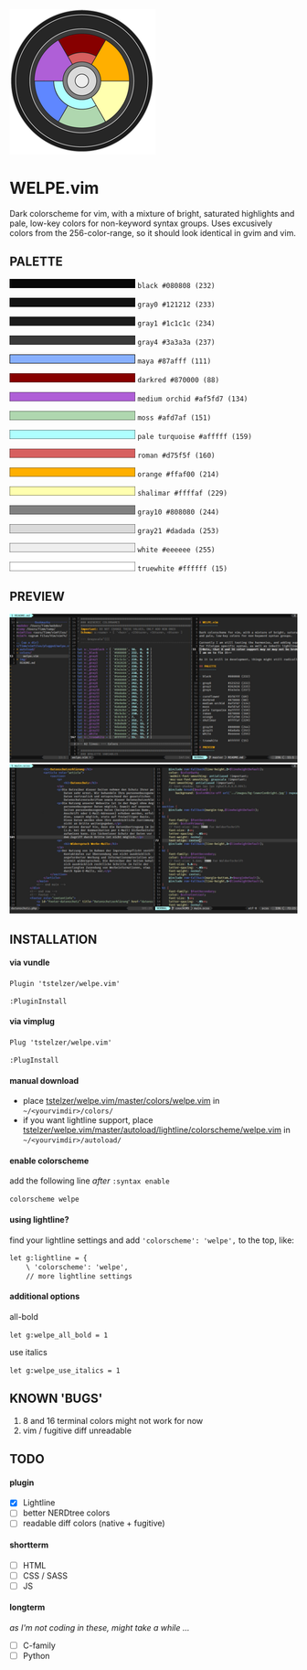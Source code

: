 ![Welpe Colorwheel](img/colorwheel.png)

WELPE.vim 
===========

Dark colorscheme for vim, with a mixture of bright, saturated highlights
and pale, low-key colors for non-keyword syntax groups. Uses excusively colors from the 256-color-range, so it should look identical in gvim and vim.

## PALETTE

![black](img/_black.png) `black #080808 (232)`

![gray0](img/_gray0.png) `gray0 #121212 (233)`

![gray1](img/_gray1.png) `gray1 #1c1c1c (234)`

![gray4](img/_gray4.png) `gray4 #3a3a3a (237)`

![maya](img/_maya.png) `maya #87afff (111)`

![darkred](img/_darkred.png) `darkred #870000 (88)`

![mediumorchid](img/_mediumorchid.png) `medium orchid #af5fd7 (134)`

![moss](img/_moss.png) `moss #afd7af (151)`

![paleturqoise](img/_paleturquoise.png) `pale turquoise #afffff (159)`

![roman](img/_roman.png) `roman #d75f5f (160)`

![orange](img/_orange.png) `orange #ffaf00 (214)`

![shalimar](img/_shalimar.png) `shalimar #ffffaf (229)`

![gray10](img/_gray10.png) `gray10 #808080 (244)`

![gray21](img/_gray21.png) `gray21 #dadada (253)`

![white](img/_white.png) `white #eeeeee (255)`

![truewhite](img/_truewhite.png) `truewhite #ffffff (15)`

## PREVIEW

![GVIM preview 1](img/welpeGVIM_preview.jpg)
![GVIM preview 2](img/welpeGVIM_preview2.jpg)


## INSTALLATION

#### via vundle

`Plugin 'tstelzer/welpe.vim'`

`:PluginInstall`

#### via vimplug

`Plug 'tstelzer/welpe.vim'`

`:PlugInstall`

#### manual download

- place [tstelzer/welpe.vim/master/colors/welpe.vim](https://raw.githubusercontent.com/tstelzer/welpe.vim/master/colors/welpe.vim) in `~/<yourvimdir>/colors/`
- if you want lightline support, place [tstelzer/welpe.vim/master/autoload/lightline/colorscheme/welpe.vim](https://raw.githubusercontent.com/tstelzer/welpe.vim/master/autoload/lightline/colorscheme/welpe.vim) in `~/<yourvimdir>/autoload/`

#### enable colorscheme

add the following line *after* `:syntax enable`

`colorscheme welpe`

#### using lightline?

find your lightline settings and add `'colorscheme': 'welpe',` to the top, like:

```
let g:lightline = {
    \ 'colorscheme': 'welpe',
    // more lightline settings
```

#### additional options

all-bold

`let g:welpe_all_bold = 1`

use italics

`let g:welpe_use_italics = 1`

## KNOWN 'BUGS'

1. 8 and 16 terminal colors might not work for now
2. vim / fugitive diff unreadable

## TODO

#### plugin

- [X] Lightline
- [ ] better NERDtree colors
- [ ] readable diff colors (native + fugitive)

#### shortterm

- [ ] HTML
- [ ] CSS / SASS
- [ ] JS

#### longterm
*as I'm not coding in these, might take a while ...*

- [ ] C-family
- [ ] Python
